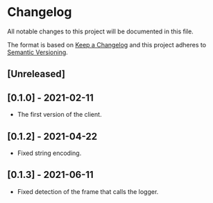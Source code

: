 # Changelog

All notable changes to this project will be documented in this file.

The format is based on [Keep a Changelog](http://keepachangelog.com/en/1.0.0/)
and this project adheres to [Semantic Versioning](http://semver.org/spec/v2.0.0.html).

## [Unreleased]

## [0.1.0] - 2021-02-11

- The first version of the client.

## [0.1.2] - 2021-04-22

- Fixed string encoding.

## [0.1.3] - 2021-06-11

- Fixed detection of the frame that calls the logger.
